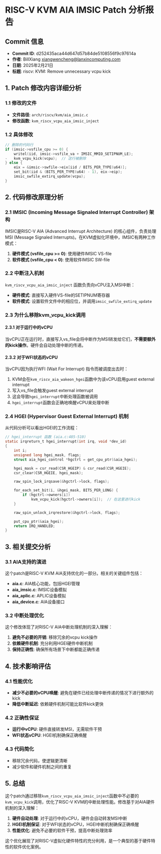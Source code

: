 # RISC-V KVM AIA IMSIC Patch 分析报告

## Commit 信息
- **Commit ID**: d252435aca44d647d57b84de5108556f9c97614a
- **作者**: BillXiang <xiangwencheng@lanxincomputing.com>
- **日期**: 2025年2月21日
- **标题**: riscv: KVM: Remove unnecessary vcpu kick

## 1. Patch 修改内容详细分析

### 1.1 修改的文件
- **文件路径**: `arch/riscv/kvm/aia_imsic.c`
- **修改函数**: `kvm_riscv_vcpu_aia_imsic_inject`

### 1.2 具体修改
```c
// 删除的代码行
if (imsic->vsfile_cpu >= 0) {
    writel(iid, imsic->vsfile_va + IMSIC_MMIO_SETIPNUM_LE);
-   kvm_vcpu_kick(vcpu);  // 这行被删除
} else {
    eix = &imsic->swfile->eix[iid / BITS_PER_TYPE(u64)];
    set_bit(iid & (BITS_PER_TYPE(u64) - 1), eix->eip);
    imsic_swfile_extirq_update(vcpu);
}
```

## 2. 代码修改原理分析

### 2.1 IMSIC (Incoming Message Signaled Interrupt Controller) 架构

IMSIC是RISC-V AIA (Advanced Interrupt Architecture) 的核心组件，负责处理MSI (Message Signaled Interrupts)。在KVM虚拟化环境中，IMSIC有两种工作模式：

1. **硬件模式 (vsfile_cpu >= 0)**: 使用硬件IMSIC VS-file
2. **软件模式 (vsfile_cpu < 0)**: 使用软件IMSIC SW-file

### 2.2 中断注入机制

`kvm_riscv_vcpu_aia_imsic_inject` 函数负责向vCPU注入MSI中断：

- **硬件模式**: 直接写入硬件VS-file的SETIPNUM寄存器
- **软件模式**: 设置软件文件中的相应位，并调用`imsic_swfile_extirq_update`

### 2.3 为什么移除kvm_vcpu_kick调用

#### 2.3.1 对于运行中的vCPU
当vCPU正在运行时，直接写入vs_file会将中断作为MSI转发给它们，**不需要额外的kick操作**。硬件会自动处理中断的传递。

#### 2.3.2 对于WFI状态的vCPU
当vCPU因为执行WFI (Wait For Interrupt) 指令而被调度出去时：

1. KVM会在`kvm_riscv_aia_wakeon_hgei`函数中为该vCPU启用guest external interrupt
2. 写入vs_file会触发guest external interrupt
3. 这会导致`hgei_interrupt`中断处理函数被调用
4. `hgei_interrupt`函数会正确地唤醒vCPU来处理中断

### 2.4 HGEI (Hypervisor Guest External Interrupt) 机制

从代码分析可以看出HGEI的工作流程：

```c
// hgei_interrupt 函数 (aia.c:485-510)
static irqreturn_t hgei_interrupt(int irq, void *dev_id)
{
    int i;
    unsigned long hgei_mask, flags;
    struct aia_hgei_control *hgctrl = get_cpu_ptr(&aia_hgei);

    hgei_mask = csr_read(CSR_HGEIP) & csr_read(CSR_HGEIE);
    csr_clear(CSR_HGEIE, hgei_mask);

    raw_spin_lock_irqsave(&hgctrl->lock, flags);

    for_each_set_bit(i, &hgei_mask, BITS_PER_LONG) {
        if (hgctrl->owners[i])
            kvm_vcpu_kick(hgctrl->owners[i]);  // 在这里进行kick
    }

    raw_spin_unlock_irqrestore(&hgctrl->lock, flags);

    put_cpu_ptr(&aia_hgei);
    return IRQ_HANDLED;
}
```

## 3. 相关提交分析

### 3.1 AIA支持的演进
这个patch是RISC-V KVM AIA支持优化的一部分。相关的关键组件包括：

- **aia.c**: AIA核心功能，包括HGEI管理
- **aia_imsic.c**: IMSIC设备模拟
- **aia_aplic.c**: APLIC设备模拟
- **aia_device.c**: AIA设备接口

### 3.2 中断处理优化
这个修改体现了对RISC-V AIA中断处理机制的深入理解：

1. **避免不必要的开销**: 移除冗余的vcpu kick操作
2. **依赖硬件机制**: 充分利用HGEI硬件中断机制
3. **保持正确性**: 确保所有场景下中断都能正确传递

## 4. 技术影响评估

### 4.1 性能优化
- **减少不必要的vCPU唤醒**: 避免在硬件已经处理中断传递的情况下进行额外的kick
- **降低中断延迟**: 依赖硬件机制可能比软件kick更快

### 4.2 正确性保证
- **运行中vCPU**: 硬件直接转发MSI，无需软件干预
- **WFI状态vCPU**: HGEI机制确保正确唤醒

### 4.3 代码简化
- 移除冗余代码，使逻辑更清晰
- 减少软件和硬件机制之间的重复

## 5. 总结

这个patch通过移除`kvm_riscv_vcpu_aia_imsic_inject`函数中不必要的`kvm_vcpu_kick`调用，优化了RISC-V KVM的中断处理性能。修改基于对AIA硬件机制的深入理解：

1. **硬件自动处理**: 对于运行中的vCPU，硬件会自动转发MSI中断
2. **HGEI机制保证**: 对于WFI状态的vCPU，HGEI中断机制确保正确唤醒
3. **性能优化**: 避免不必要的软件干预，提高中断处理效率

这个优化展现了对RISC-V虚拟化硬件特性的充分利用，是一个典型的基于硬件特性的软件优化案例。